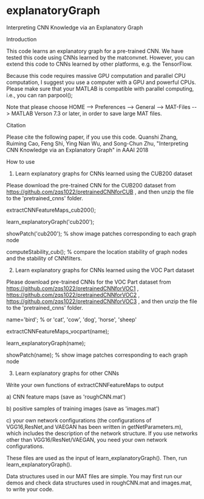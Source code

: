 # explanatoryGraph
Interpreting CNN Knowledge via an Explanatory Graph



Introduction

This code learns an explanatory graph for a pre-trained CNN. We have tested this code using CNNs learned by the matconvnet. However, you can extend this code to CNNs learned by other platforms, e.g. the TensorFlow.

Because this code requires massive GPU computation and parallel CPU computation, I suggest you use a computer with a GPU and powerful CPUs. Please make sure that your MATLAB is compatible with parallel computing, i.e., you can ran parpool();

Note that please choose HOME --> Preferences --> General --> MAT-Files --> MATLAB Verson 7.3 or later, in order to save large MAT files.


Citation

Please cite the following paper, if you use this code.
Quanshi Zhang, Ruiming Cao, Feng Shi, Ying Nian Wu, and Song-Chun Zhu, "Interpreting CNN Knowledge via an Explanatory Graph" in AAAI 2018



How to use

1. Learn explanatory graphs for CNNs learned using the CUB200 dataset

Please download the pre-trained CNN for the CUB200 dataset from https://github.com/zqs1022/pretrainedCNNforCUB , and then unzip the file to the 'pretrained_cnns' folder.

extractCNNFeatureMaps_cub200();

learn_explanatoryGraph('cub200');

showPatch('cub200'); % show image patches corresponding to each graph node

computeStability_cub(); % compare the location stability of graph nodes and the stability of CNNfilters.


2. Learn explanatory graphs for CNNs learned using the VOC Part dataset

Please download pre-trained CNNs for the VOC Part dataset from https://github.com/zqs1022/pretrainedCNNforVOC1 , https://github.com/zqs1022/pretrainedCNNforVOC2 , https://github.com/zqs1022/pretrainedCNNforVOC3 , and then unzip the file to the 'pretrained_cnns' folder.

name='bird'; % or 'cat', 'cow', 'dog', 'horse', 'sheep'

extractCNNFeatureMaps_vocpart(name);

learn_explanatoryGraph(name);

showPatch(name); % show image patches corresponding to each graph node


3. Learn explanatory graphs for other CNNs

Write your own functions of extractCNNFeatureMaps to output

a) CNN feature maps (save as 'roughCNN.mat')

b) positive samples of training images (save as 'images.mat')

c) your own network configurations (the configurations of VGG16,ResNet,and VAEGAN has been written in getNetParameters.m), which includes the description of the network structure. If you use networks other than VGG16/ResNet/VAEGAN, you need your own network configurations.

These files are used as the input of learn_explanatoryGraph(). Then, run learn_explanatoryGraph().

Data structures used in our MAT files are simple. You may first run our demos and check data structures used in roughCNN.mat and images.mat, to write your code.
